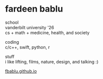 # fardeen bablu

school  
vanderbilt university  '26  
cs + math + medicine, health, and society
  
coding  
c/c++, swift, python, r
  
stuff  
i like lifting, films, nature, design, and talking :)

[fbablu.github.io](https://fbablu.github.io/)
